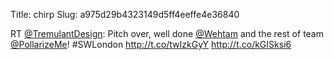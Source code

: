 Title: chirp
Slug: a975d29b4323149d5ff4eeffe4e36840

RT <a href="http://twitter.com/TremulantDesign">@TremulantDesign</a>: Pitch over, well done <a href="http://twitter.com/Wehtam">@Wehtam</a> and the rest of team <a href="http://twitter.com/PollarizeMe">@PollarizeMe</a>! #SWLondon <a href="http://t.co/twIzkGyY">http://t.co/twIzkGyY</a> <a href="http://t.co/kGISksi6">http://t.co/kGISksi6</a>
